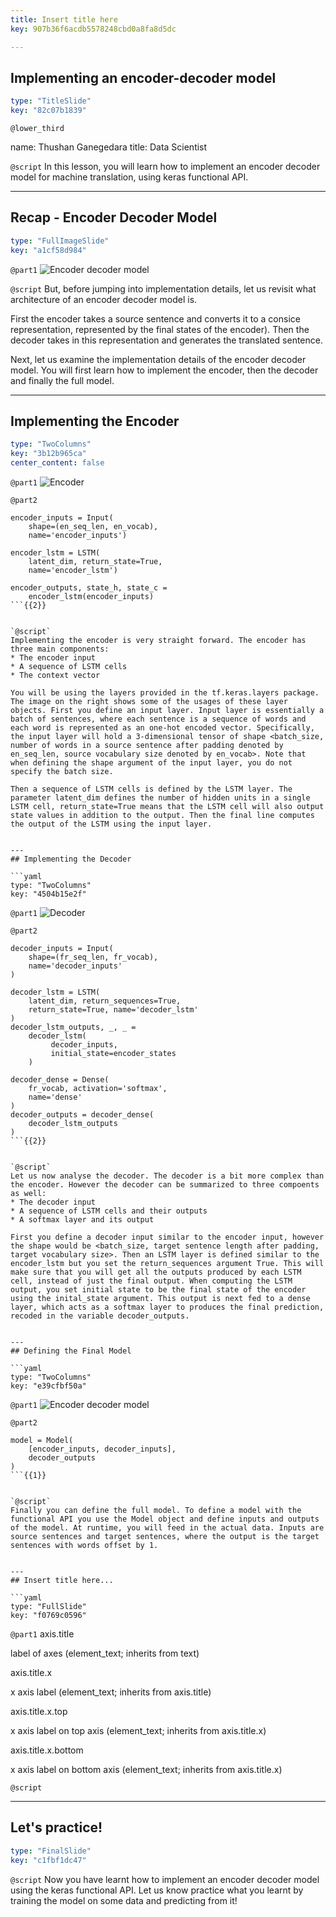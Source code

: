 ```yaml
---
title: Insert title here
key: 907b36f6acdb5578248cbd0a8fa8d5dc

---
```

## Implementing an encoder-decoder model

```yaml
type: "TitleSlide"
key: "82c07b1839"
```

`@lower_third`

name: Thushan Ganegedara
title: Data Scientist


`@script`
In this lesson, you will learn how to implement an encoder decoder model for machine translation, using keras functional API.


---
## Recap - Encoder Decoder Model

```yaml
type: "FullImageSlide"
key: "a1cf58d984"
```

`@part1`
![Encoder decoder model](https://assets.datacamp.com/production/repositories/4386/datasets/1d8e11ffdf7357d7fbd2e00ffd4468bf220896a8/encoder_decoder_model.svg)


`@script`
But, before jumping into implementation details, let us revisit what architecture of an encoder decoder model is. 

First the encoder takes a source sentence and converts it to a consice representation, represented by the final states of the encoder). Then the decoder takes in this representation and generates the translated sentence.

Next, let us examine the implementation details of the encoder decoder model. You will first learn how to implement the encoder, then the decoder and finally the full model.


---
## Implementing the Encoder

```yaml
type: "TwoColumns"
key: "3b12b965ca"
center_content: false
```

`@part1`
![Encoder](https://assets.datacamp.com/production/repositories/4386/datasets/3167a07b67e13b69b5a71bf80fdcbbd159daa3bb/encoder.svg)


`@part2`
```
encoder_inputs = Input(
    shape=(en_seq_len, en_vocab), 
    name='encoder_inputs')

encoder_lstm = LSTM(
    latent_dim, return_state=True, 
    name='encoder_lstm')

encoder_outputs, state_h, state_c = 
    encoder_lstm(encoder_inputs)
```{{2}}


`@script`
Implementing the encoder is very straight forward. The encoder has three main components:
* The encoder input
* A sequence of LSTM cells
* The context vector

You will be using the layers provided in the tf.keras.layers package. The image on the right shows some of the usages of these layer objects. First you define an input layer. Input layer is essentially a batch of sentences, where each sentence is a sequence of words and each word is represented as an one-hot encoded vector. Specifically, the input layer will hold a 3-dimensional tensor of shape <batch_size, number of words in a source sentence after padding denoted by en_seq_len, source vocabulary size denoted by en_vocab>. Note that when defining the shape argument of the input layer, you do not specify the batch size.

Then a sequence of LSTM cells is defined by the LSTM layer. The parameter latent_dim defines the number of hidden units in a single LSTM cell, return_state=True means that the LSTM cell will also output state values in addition to the output. Then the final line computes the output of the LSTM using the input layer.


---
## Implementing the Decoder

```yaml
type: "TwoColumns"
key: "4504b15e2f"
```

`@part1`
![Decoder](https://assets.datacamp.com/production/repositories/4386/datasets/765b532d02d8c14baad0e9e6b345c13bf346ac8b/decoder.svg)


`@part2`
```
decoder_inputs = Input(
    shape=(fr_seq_len, fr_vocab), 
    name='decoder_inputs'
)

decoder_lstm = LSTM(
    latent_dim, return_sequences=True, 
    return_state=True, name='decoder_lstm'
)
decoder_lstm_outputs, _, _ = 
    decoder_lstm(
         decoder_inputs, 
         initial_state=encoder_states
    )

decoder_dense = Dense(
    fr_vocab, activation='softmax', 
    name='dense'
)
decoder_outputs = decoder_dense(
    decoder_lstm_outputs
)
```{{2}}


`@script`
Let us now analyse the decoder. The decoder is a bit more complex than the encoder. However the decoder can be summarized to three compoents as well:
* The decoder input
* A sequence of LSTM cells and their outputs
* A softmax layer and its output 

First you define a decoder input similar to the encoder input, however the shape would be <batch_size, target sentence length after padding, target vocabulary size>. Then an LSTM layer is defined similar to the encoder_lstm but you set the return_sequences argument True. This will make sure that you will get all the outputs produced by each LSTM cell, instead of just the final output. When computing the LSTM output, you set initial state to be the final state of the encoder using the inital_state argument. This output is next fed to a dense layer, which acts as a softmax layer to produces the final prediction, recoded in the variable decoder_outputs.


---
## Defining the Final Model

```yaml
type: "TwoColumns"
key: "e39cfbf50a"
```

`@part1`
![Encoder decoder model](https://assets.datacamp.com/production/repositories/4386/datasets/1d8e11ffdf7357d7fbd2e00ffd4468bf220896a8/encoder_decoder_model.svg)


`@part2`
```
model = Model(
    [encoder_inputs, decoder_inputs], 
    decoder_outputs
)
```{{1}}


`@script`
Finally you can define the full model. To define a model with the functional API you use the Model object and define inputs and outputs of the model. At runtime, you will feed in the actual data. Inputs are source sentences and target sentences, where the output is the target sentences with words offset by 1.


---
## Insert title here...

```yaml
type: "FullSlide"
key: "f0769c0596"
```

`@part1`
axis.title

label of axes (element_text; inherits from text)

axis.title.x

x axis label (element_text; inherits from axis.title)

axis.title.x.top

x axis label on top axis (element_text; inherits from axis.title.x)

axis.title.x.bottom

x axis label on bottom axis (element_text; inherits from axis.title.x)


`@script`



---
## Let's practice!

```yaml
type: "FinalSlide"
key: "c1fbf1dc47"
```

`@script`
Now you have learnt how to implement an encoder decoder model using the keras functional API. Let us know practice what you learnt by training the model on some data and predicting from it!

